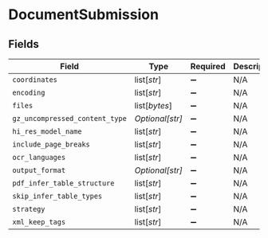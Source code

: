 # DocumentSubmission


## Fields

| Field                          | Type                           | Required                       | Description                    |
| ------------------------------ | ------------------------------ | ------------------------------ | ------------------------------ |
| `coordinates`                  | list[*str*]                    | :heavy_minus_sign:             | N/A                            |
| `encoding`                     | list[*str*]                    | :heavy_minus_sign:             | N/A                            |
| `files`                        | list[*bytes*]                  | :heavy_minus_sign:             | N/A                            |
| `gz_uncompressed_content_type` | *Optional[str]*                | :heavy_minus_sign:             | N/A                            |
| `hi_res_model_name`            | list[*str*]                    | :heavy_minus_sign:             | N/A                            |
| `include_page_breaks`          | list[*str*]                    | :heavy_minus_sign:             | N/A                            |
| `ocr_languages`                | list[*str*]                    | :heavy_minus_sign:             | N/A                            |
| `output_format`                | *Optional[str]*                | :heavy_minus_sign:             | N/A                            |
| `pdf_infer_table_structure`    | list[*str*]                    | :heavy_minus_sign:             | N/A                            |
| `skip_infer_table_types`       | list[*str*]                    | :heavy_minus_sign:             | N/A                            |
| `strategy`                     | list[*str*]                    | :heavy_minus_sign:             | N/A                            |
| `xml_keep_tags`                | list[*str*]                    | :heavy_minus_sign:             | N/A                            |